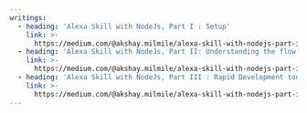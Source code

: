 ```yaml
---
writings:
  - heading: 'Alexa Skill with NodeJs, Part I : Setup'
    link: >-
      https://medium.com/@akshay.milmile/alexa-skill-with-nodejs-part-i-setup-8b2207482a7c
  - heading: 'Alexa Skill with NodeJs, Part II: Understanding the flow'
    link: >-
      https://medium.com/@akshay.milmile/alexa-skill-with-nodejs-part-ii-understanding-the-flow-bc8de7913353
  - heading: 'Alexa Skill with NodeJs, Part III : Rapid Development tools'
    link: >-
      https://medium.com/@akshay.milmile/alexa-skill-with-nodejs-part-iii-rapid-development-tools-f98294040431
---
```


